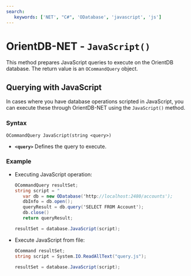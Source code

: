 ```yaml
---
search:
   keywords: ['NET', "C#", 'ODatabase', 'javascript', 'js']
---
```


# OrientDB-NET - `JavaScript()`

This method prepares JavaScript queries to execute on the OrientDB database.  The return value is an `OCommandQuery` object.

## Querying with JavaScript

In cases where you have database operations scripted in JavaScript, you can execute these through OrientDB-NET using the `JavaScript()` method.

### Syntax

```
OCommandQuery JavaScript(string <query>)
```

- **`<query>`** Defines the query to execute.

### Example

- Executing JavaScript operation:

  ```csharp
  OCommandQuery resultSet;
  string script = "
     var db = new ODatabase('http://localhost:2480/accounts');
     dbInfo = db.open();
     queryResult = db.query('SELECT FROM Account');
     db.close()
     return queryResult;

  resultSet = database.JavaScript(script);
  ```

- Execute JavaScript from file:

  ```csharp
  OCommand resultSet;
  string script = System.IO.ReadAllText("query.js");

  resultSet = database.JavaScript(script);
  ```



